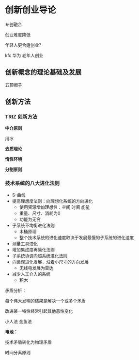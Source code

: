 # 创新创业导论

专创融合

创业难度降低



年轻人更合适创业?

kfc 华为 老年人创业

## 创新概念的理论基础及发展



五顶帽子





## 创新方法

### TRIZ 创新方法



**中介原则**

用冰



**去质理论**



**惰性环境**



**分割原则**



### 技术系统的八大进化法则

- S-曲线
- 提高理想度法则：向理想化系统的方向进化
  - 使用资源增加理想性：空间 时间 能量
  - 重量、尺寸、消耗为0
  - 功能为无穷
- 子系统不均衡进化法则
  - 木桶原理
  - 整个技术系统的进化速度取决于发展最慢的子系统的进化速度
- 测量工具进化
- 增加集成度再简化法则
- 子系统协调向超系统进化法则
- 向微观进化发展，沿着小尺寸的方向发展
  - 无线电发展为雷达
- 减少人工介入的系统
  - 积木



矛盾分析：

每个伟大发明的结果是解决一个或多个矛盾

改进某一特性经常引起其他恶性变化



小人法   金鱼法



**电池：**

技术矛盾转化为物理矛盾

时间分离原则

